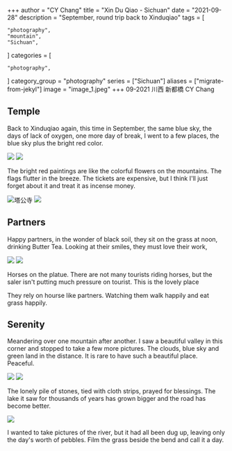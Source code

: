 +++
author = "CY Chang"
title = "Xin Du Qiao - Sichuan"
date = "2021-09-28"
description = "September, round trip back to Xinduqiao"
tags = [

    "photography",
    "mountain",
    "Sichuan",

]
categories = [

    "photography",

]
category_group = "photography"
series = ["Sichuan"]
aliases = ["migrate-from-jekyl"]
image = "image_1.jpeg"
+++
09-2021 川西 新都橋 CY Chang

## Temple

Back to Xinduqiao again, this time in September, the same blue sky, the days of lack of oxygen, one more day of break, I went to a few places, the blue sky plus the bright red color.
 

![](image_1.jpeg)  ![](image_3.jpeg)

The bright red paintings are like the colorful flowers on the mountains. The flags flutter in the breeze. The tickets are expensive, but I think I'll just forget about it and treat it as incense money.

![塔公寺](image_3.jpeg)  ![](image_4.jpeg)

## Partners

Happy partners, in the wonder of black soil, they sit on the grass at noon, drinking Butter Tea. Looking at their smiles, they must love their work,

![](image_7.jpeg)  ![](image_13.jpeg)

Horses on the platue. There are not many tourists riding horses, but the saler isn't putting much pressure on tourist. This is the lovely place

They rely on hourse like partners. Watching them walk happily and eat grass happily.
 
## Serenity

Meandering over one mountain after another. I saw a beautiful valley in this corner and stopped to take a few more pictures. The clouds, blue sky and green land in the distance. It is rare to have such a beautiful place. Peaceful.

![](image_18.jpeg)  ![](image_19.jpeg) 

The lonely pile of stones, tied with cloth strips, prayed for blessings. The lake it saw for thousands of years has grown bigger and the road has become better.
 
![](image_21.jpeg) 

I wanted to take pictures of the river, but it had all been dug up, leaving only the day's worth of pebbles. Film the grass beside the bend and call it a day.
